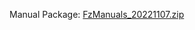 Manual Package: [FzManuals_20221107.zip](https://croftnuisk.co.uk/coltsoft-downloads/fireworkz/FzManuals/)

